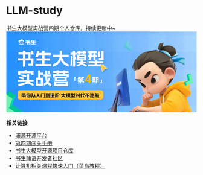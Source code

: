 # LLM-study
书生大模型实战营四期个人仓库，持续更新中~
![四期训练营logo](camp4.png)

**相关链接**
- [浦源开源平台](https://openxlab.org.cn/home)
- [第四期闯关手册](https://aicarrier.feishu.cn/wiki/QtJnweAW1iFl8LkoMKGcsUS9nld)
- [书生大模型开源项目仓库](https://github.com/InternLM/Tutorial)
- [书生蒲语开发者社区](https://internlm.intern-ai.org.cn/developers/community)
- [计算机相关课程快速入门（菜鸟教程）](https://www.runoob.com/)
